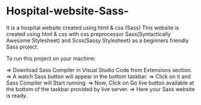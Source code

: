 # Hospital-website-Sass-
It is a hospital website created using html &amp; css (Sass)
This website is created using html & css with css preprocessor Sass(Syntactically Awesome Stylesheet) and Scss(Sassy Stylesheet) as a beginners friendly Sass project.

To run this project on your machine:

  => Download Sass Compiler in Visual Studio Code from Extensions section.
  => A watch Sass button will appear in the bottom taskbar.
  => Click on it and Sass Compiler will Start running.
  => Now, Click on Go live button available at the bottom of the taskbar provided by live server.
  => Here your Sass website is ready.
